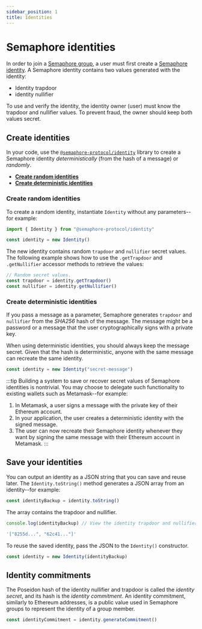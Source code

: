 ```yaml
---
sidebar_position: 1
title: Identities
---
```


# Semaphore identities

In order to join a [Semaphore group](/docs/glossary#semaphore-group), a user must first create a [Semaphore identity](/docs/glossary#semaphore-identity).
A Semaphore identity contains two values generated with the identity:

-   Identity trapdoor
-   identity nullifier

To use and verify the identity, the identity owner (user) must know the trapdoor and nullifier values.
To prevent fraud, the owner should keep both values secret.

## Create identities

In your code, use the [`@semaphore-protocol/identity`](https://github.com/semaphore-protocol/semaphore.js/tree/main/packages/identity) library to create a Semaphore identity _deterministically_ (from the hash of a message) or _randomly_.

-   [**Create random identities**](#create-random-identities)
-   [**Create deterministic identities**](#create-deterministic-identities)

### Create random identities

To create a random identity, instantiate `Identity` without any parameters--for example:

```ts
import { Identity } from "@semaphore-protocol/identity"

const identity = new Identity()
```

The new identity contains random `trapdoor` and `nullifier` secret values.
The following example shows how to use the `.getTrapdoor` and `.getNullifier`
accessor methods to retrieve the values:

```ts
// Random secret values.
const trapdoor = identity.getTrapdoor()
const nullifier = identity.getNullifier()
```

### Create deterministic identities

If you pass a message as a parameter, Semaphore generates `trapdoor` and `nullifier`
from the _SHA256_ hash of the message.
The message might be a password or a message that the user cryptographically signs with a private key.

When using deterministic identities, you should always keep the message secret. 
Given that the hash is deterministic, anyone with the same message can recreate the same identity.

```ts
const identity = new Identity("secret-message")
```

:::tip
Building a system to save or recover secret values of Semaphore identities is nontrivial.
You may choose to delegate such functionality to existing wallets such as Metamask--for example:

1. In Metamask, a user signs a message with the private key of their Ethereum account.
2. In your application, the user creates a deterministic identity with the signed message.
3. The user can now recreate their Semaphore identity whenever they want by signing
   the same message with their Ethereum account in Metamask.
:::

## Save your identities

You can output an identity as a JSON string that you can save and reuse later.
The `Identity.toString()` method generates a JSON array from an identity--for example:

```ts
const identityBackup = identity.toString()
```

The array contains the trapdoor and nullifier.

```ts
console.log(identityBackup) // View the identity trapdoor and nullifier.

'["8255d...", "62c41..."]'
```

To reuse the saved identity, pass the JSON to the `Identity()` constructor.

```ts
const identity = new Identity(identityBackup)
```

## Identity commitments

The Poseidon hash of the identity nullifier and trapdoor is called the _identity secret_,
and its hash is the _identity commitment_.
An identity commitment, similarly to Ethereum addresses, is a public value used
in Semaphore groups to represent the identity of a group member.

```ts
const identityCommitment = identity.generateCommitment()
```
